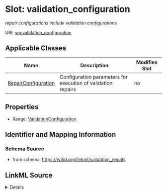 # Slot: validation_configuration


_repair configurations include validation configurations_



URI: [vm:validation_configuration](https://w3id.org/linkml/validation-model/validation_configuration)



<!-- no inheritance hierarchy -->




## Applicable Classes

| Name | Description | Modifies Slot |
| --- | --- | --- |
[RepairConfiguration](RepairConfiguration.md) | Configuration parameters for execution of validation repairs |  no  |







## Properties

* Range: [ValidationConfiguration](ValidationConfiguration.md)





## Identifier and Mapping Information







### Schema Source


* from schema: https://w3id.org/linkml/validation_results




## LinkML Source

<details>
```yaml
name: validation_configuration
description: repair configurations include validation configurations
from_schema: https://w3id.org/linkml/validation_results
rank: 1000
alias: validation_configuration
owner: RepairConfiguration
domain_of:
- RepairConfiguration
range: ValidationConfiguration

```
</details>